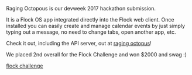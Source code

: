 Raging Octopous is our devweek 2017 hackathon submission.

It is a Flock OS app integrated directly into the Flock web client. Once installed you can easily create and manage calendar events by just simply typing out a message, no need to change tabs, open another app, etc. 

Check it out, including the API server, out at [raging octopus](https://github.com/ragingoctopus)!

We placed 2nd overall for the Flock Challenge and won $2000 and swag :) 

[flock challenge](http://accelerate.im/challenges/109)
